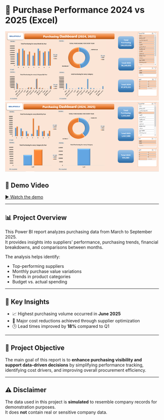 # 🧾 Purchase Performance 2024 vs 2025 (Excel)

![Purchasing Dashboard 1](Purchasing.PNG)
![Purchasing Dashboard 2](Purchasing2.PNG)

## 🎥 Demo Video
[▶ Watch the demo](purchasing.mp4)

---

## 📊 Project Overview
This Power BI report analyzes purchasing data from March to September 2025.  
It provides insights into suppliers’ performance, purchasing trends, financial breakdowns, and comparisons between months.

The analysis helps identify:
- Top-performing suppliers  
- Monthly purchase value variations  
- Trends in product categories  
- Budget vs. actual spending  

---

## 🧠 Key Insights
- 📈 Highest purchasing volume occurred in **June 2025**  
- 💸 Major cost reductions achieved through supplier optimization  
- 🕒 Lead times improved by **18%** compared to Q1  

---

## 🎯 Project Objective
The main goal of this report is to **enhance purchasing visibility and support data-driven decisions** by simplifying performance tracking, identifying cost drivers, and improving overall procurement efficiency.

---

## ⚠️ Disclaimer
The data used in this project is **simulated** to resemble company records for demonstration purposes.  
It does **not** contain real or sensitive company data.
